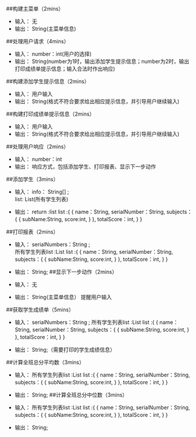 ##构建主菜单（2mins）
- 输入：
       无
- 输出：
       String(主菜单信息)

##处理用户请求（4mins）
- 输入： 
        number：int(用户的选择)
- 输出：
        String(number为1时，输出添加学生提示信息；number为2时，输出打印成绩单提示信息；输入合法时作出响应)

##构建添加学生提示信息（2mins）
- 输入：
       用户输入
- 输出：
       String(格式不符合要求给出相应提示信息，并引导用户继续输入)

##构建打印成绩单提示信息（2mins）
- 输入：
       用户输入
- 输出：
       String(格式不符合要求给出相应提示信息，并引导用户继续输入)

##处理用户响应（2mins）
- 输入：
       number：int
- 输出： 
       响应方式，包括添加学生、打印报表、显示下一步动作
       

##添加学生（3mins）
- 输入：
       info： String[] ;  
       list: List<Student>(所有学生列表)

- 输出：
       return :list
       list :{
	          {
		           name：String,
		           serialNumber：String,
		           subjects：{
		             {
		              subName:String,
		              score:int,
		             }
		           },
		           totalScore：int,
	           }
             }

##打印报表（2mins）
- 输入：
       serialNumbers：String ;  
       所有学生列表list :List<Student>
       list :{
	          {
		           name：String,
		           serialNumber：String,
		           subjects：{
		             {
		              subName:String,
		              score:int,
		             }
		           },
		           totalScore：int,
	           }
             }

- 输出：
        String;
##显示下一步动作（2mins）
- 输入：
       无
- 输出：
       String(主菜单信息）
       提醒用户输入

##获取学生成绩单（5mins）
- 输入：
       serialNumbers：String ; 
       所有学生列表list :List<Student>
       list :{
	          {
		           name：String,
		           serialNumber：String,
		           subjects：{
		             {
		              subName:String,
		              score:int,
		             }
		           },
		           totalScore：int,
	           }
             }

- 输出：
       String;（需要打印的学生成绩信息） 

##计算全班总分平均数（3mins）
- 输入：
       所有学生列表list :List<Student>
       list :{
	          {
		           name：String,
		           serialNumber：String,
		           subjects：{
		             {
		              subName:String,
		              score:int,
		             }
		           },
		           totalScore：int,
	           }
             }

- 输出：
       String; 
##计算全班总分中位数（3mins）
- 输入：
       所有学生列表list :List<Student>
       list :{
	          {
		           name：String,
		           serialNumber：String,
		           subjects：{
		             {
		              subName:String,
		              score:int,
		             }
		           },
		           totalScore：int,
	           }
             }

- 输出：
       String; 









